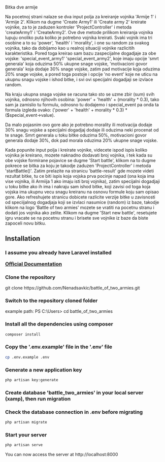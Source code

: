 
Bitka dve armije

Na pocetnoj strani nalaze se dva input polja za kreiranje vojnika 'Armije 1' i 'Armije 2'. Klikom na dugme 'Create Army1' ili 'Create army 2' kreirate vojnike,
za to je zaduzen kontroler 'ProjectController' i metoda 'createArmy1'  i  'CreateArmy2'. Ove dve metode prilikom kreiranja vojnika lupuju onoliko puta 
koliko je potrebno vojnika kreirati. Svaki vojnik ima tri osobine a to su 'power', 'health' i 'morality', i one su random za svakog vojnika, tako da dobijamo
kao u realnoj situaciji vojnike razlicitih karakteristika. Pored toga kreirao sam bazu zaspecijalne dogadjaje za obe vojske: 'special_event_army1' 
'special_event_army2', koje imaju opcije 'smrt generala' koja oduzima 50% ukupne snage vojske, 'motivacioni govor generala' koja dodaje 30% snage vojske, 
zatim pad motivacije koja oduzima 20% snage vojske, a pored toga postoje i opcije 'no event' koje ne uticu na ukupnu snagu vojske i ishod bitke, i svi ovi specijalni
dogadjaji se izvlace random.

Na kraju ukupna snaga vojske se racuna tako sto se uzme zbir (sum) svih vojnika, odnosno njihovih osobina: 'power' + 'health' + (morality * 0.3), tako sam ja zamislio
tu formulu, odnosno tu dodajemo i special_event pa onda ta formula izgleda ovako: ('power' + 'health' + morality * 0.3) * ($special_event->value).

Da malo pojasnim ovo gore ako je potrebno morality ili motivacija dodaje 30% snagu vojske a specijalni dogadjaj dodaje ili oduzima neki procenat od te snage.
Smrt generala u toku bitke oduzima 50%, motivacioni govor generala dodaje 30%, dok pad morala oduzima 20% ukupne snage vojske.

Kada popunite input polja i kreirate vojnike, videcete ispod ispis koliko vojnika je kreirano, mozete naknadno dodavati broj vojnika, i tek kada su obe vojske 
formirane pojavice se dugme 'Start battle', klikom na to dugme pokrece se bitka za koju je takodje zaduzen 'ProjectController' i metoda 'startBattle()'.
Zatim prelazite na stranicu 'battle-result' gde mozete videti rezultat bitke, tu ce biti ispis koja vojska prva pocinje napad (ona koja ima vise vojnika, ili 
Armiija 1 ako imaju isti broj vojnika), zatim specijalni dogadjaji u toku bitke ako ih ima i nakraju sam ishod bitke, koji zavisi od toga koja vojska ima 
ukupnu vecu snagu kreiranu na  osnovu formule koju sam opisao gore. Ako refreshujete stranicu dobicete razlicite verzije bitke u zavisnosti od speciijalnog 
dogadjaja koji se izvlaci nasumice (random) iz baze, takodje klikom na logo 'Battle of two armies' mozete se vratiti na pocetnu stranu i dodati jos vojnika ako zelite.
Klikom na dugme 'Start new battle', resetujete igru vracate se na pocetnu stranu i brisete sve vojnike iz baze da biste zapoceli novu bitku. 


## Installation

### I assume you already have Laravel installed <p>[Official Documentation](https://laravel.com/docs/8.x/installation#installation)</p>


### Clone the repository 

   <p> git clone https://github.com/Nenadsavkic/battle_of_two_armies.git </p>

   ### Switch to the repository cloned folder

   <p> example path:  PS C:\Users> cd battle_of_two_armies  </p>

### Install all the dependencies using composer

   ``` bash
   composer install
   ```

### Copy the '.env.example' file in the '.env' file
    
   ```bash
   cp .env.example .env
   ```

### Generate a new application key
    
   ```bash
   php artisan key:generate
   ```

### Create database 'battle_two_armies' in your local server (xamp), then run migration
### Check the database connection in .env before migrating

   ```bash
   php artisan migrate
   ```

### Start your server

   ```bash
   php artisan serve
   ```

<p> You can now access the server at http://localhost:8000</p>




 
